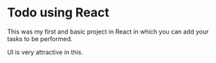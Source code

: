 # Todo using React

This was my first and basic project in React in which you can add your tasks to be performed.

UI is very attractive in this. 





































































